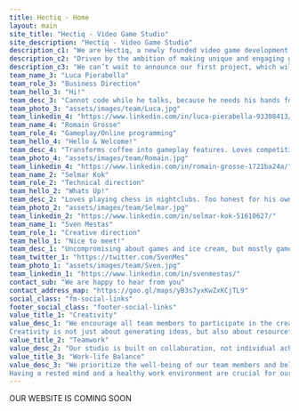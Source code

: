```yaml
---
title: Hectiq - Home
layout: main
site_title: "Hectiq - Video Game Studio"
site_description: "Hectiq - Video Game Studio"
description_c1: "We are Hectiq, a newly founded video game development studio based in Bordeaux, France."
description_c2: "Driven by the ambition of making unique and engaging games of various genres, we emphasize creativity, gameplay, and technical innovation. "
description_c3: "We can’t wait to announce our first project, which will be unveiled later this year. Stay tuned!"
team_name_3: "Luca Pierabella"
team_role_3: "Business Direction"
team_hello_3: "Hi!"
team_desc_3: "Cannot code while he talks, because he needs his hands for that."
team_photo_3: "assets/images/team/Luca.jpg"
team_linkedin_4: "https://www.linkedin.com/in/luca-pierabella-93308413/"
team_name_4: "Romain Grosse"
team_role_4: "Gameplay/Online programming"
team_hello_4: "Hello & Welcome!"
team_desc_4: "Transforms coffee into gameplay features. Loves competitive games more than they love him. Best player in the team though."
team_photo_4: "assets/images/team/Romain.jpg"
team_linkedin_4: "https://www.linkedin.com/in/romain-grosse-1721ba24a/"
team_name_2: "Selmar Kok"
team_role_2: "Technical direction"
team_hello_2: "Whats Up!"
team_desc_2: "Loves playing chess in nightclubs. Too honest for his own good."
team_photo_2: "assets/images/team/Selmar.jpg"
team_linkedin_2: "https://www.linkedin.com/in/selmar-kok-51610627/"
team_name_1: "Sven Mestas"
team_role_1: "Creative direction"
team_hello_1: "Nice to meet!"
team_desc_1: "Uncompromising about games and ice cream, but mostly games."
team_twitter_1: "https://twitter.com/SvenMes"
team_photo_1: "assets/images/team/Sven.jpg"
team_linkedin_1: "https://www.linkedin.com/in/svenmestas/"
contact_sub: "We are happy to hear from you"
contact_address_map: "https://goo.gl/maps/yB3s7yxKwZxKCjTL9"
social_class: "fm-social-links"
footer_social_class: "footer-social-links"
value_title_1: "Creativity"
value_desc_1: "We encourage all team members to participate in the creative process.<br />
Creativity is not just about generating ideas, but also about resourcefulness and problem-solving through innovative thinking."
value_title_2: "Teamwork"
value_desc_2: "Our studio is built on collaboration, not individual achievement.<br />Effective communication is essential to our success, and we maintain a culture of mutual respect and understanding, communicating in multiple languages as necessary (multicultural team!)."
value_title_3: "Work-life Balance"
value_desc_3: "We prioritize the well-being of our team members and believe that creativity and teamwork flourish when everyone has a good balance between work and personal life.<br />
Having a rested mind and a healthy work environment are crucial for our overall well-being, productivity, and creativity"
---
```


OUR WEBSITE IS COMING SOON

